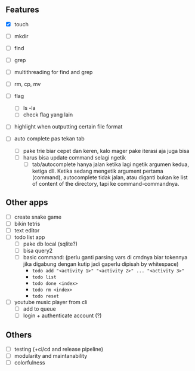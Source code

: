 ## Features

- [x] touch
- [ ] mkdir
- [ ] find
- [ ] grep
- [ ] multithreading for find and grep
- [ ] rm, cp, mv
- [ ] flag

  - [ ] ls -la
  - [ ] check flag yang lain

- [ ] highlight when outputting certain file format
- [ ] auto complete pas tekan tab
  - [ ] pake trie biar cepet dan keren, kalo mager pake iterasi aja juga bisa
  - [ ] harus bisa update command selagi ngetik
    - [ ] tab/autocomplete hanya jalan ketika lagi ngetik argumen kedua, ketiga dll. Ketika sedang mengetik argument pertama (command), autocomplete tidak jalan, atau diganti bukan ke list of content of the directory, tapi ke command-commandnya.

## Other apps

- [ ] create snake game
- [ ] bikin tetris
- [ ] text editor
- [ ] todo list app
  - [ ] pake db local (sqlite?)
  - [ ] bisa query2
  - [ ] basic command: (perlu ganti parsing vars di cmdnya biar tokennya jika digabung dengan kutip jadi gaperlu dipisah by whitespace)
    - `todo add "<activity 1>" "<activity 2>" ... "<activity 3>"`
    - `todo list`
    - `todo done <index>`
    - `todo rm <index>`
    - `todo reset`
- [ ] youtube music player from cli
  - [ ] add to queue
  - [ ] login + authenticate account (?)

## Others

- [ ] testing (+ci/cd and release pipeline)
- [ ] modularity and maintanability
- [ ] colorfulness
